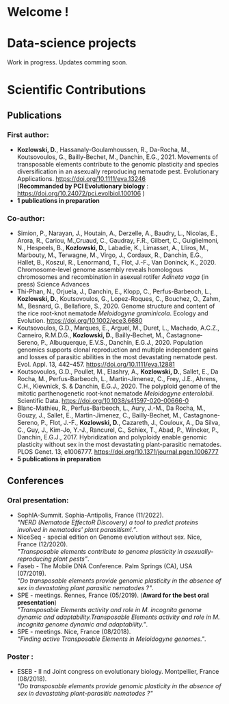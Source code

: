 # Welcome !

# Data-science projects

Work in progress. Updates comming soon.


# Scientific Contributions 

## Publications 

### First author:
- **Kozlowski, D.**, Hassanaly-Goulamhoussen, R., Da-Rocha, M., Koutsovoulos, G., Bailly-Bechet, M., Danchin, E.G., 2021. Movements of transposable elements contribute to the genomic plasticity and species diversification in an asexually reproducing nematode pest. Evolutionary Applications. https://doi.org/10.1111/eva.13246 <br>(**Recommanded by PCI Evolutionary biology** : https://doi.org/10.24072/pci.evolbiol.100106 )
- **1 publications in preparation**

### Co-author:
- Simion, P., Narayan, J., Houtain, A., Derzelle, A., Baudry, L., Nicolas, E., Arora, R., Cariou, M.,Cruaud, C., Gaudray, F.R., Gilbert, C., Guiglielmoni, N., Hespeels, B., **Kozlowski, D.**, Labadie, K., Limasset, A., Lliros, M., Marbouty, M., Terwagne, M., Virgo, J., Cordaux, R., Danchin, E.G., Hallet, B., Koszul, R., Lenormand, T., Flot, J.-F., Van Doninck, K., 2020. Chromosome-level genome assembly reveals homologous chromosomes and recombination in asexual rotifer _Adineta vaga_ (in press) Science Advances
- Thi-Phan, N., Orjuela, J., Danchin, E., Klopp, C., Perfus-Barbeoch, L., **Kozlowski, D.**, Koutsovoulos, G., Lopez-Roques, C., Bouchez, O., Zahm, M., Besnard, G., Bellafiore, S., 2020. Genome structure and content of the rice root-knot nematode _Meloidogyne graminicola_. Ecology and Evolution. https://doi.org/10.1002/ece3.6680
- Koutsovoulos, G.D., Marques, E., Arguel, M., Duret, L., Machado, A.C.Z., Carneiro, R.M.D.G., **Kozlowski, D.**, Bailly‐Bechet, M., Castagnone‐Sereno, P., Albuquerque, E.V.S., Danchin, E.G.J., 2020. Population genomics supports clonal reproduction and multiple independent gains and losses of parasitic abilities in the most devastating nematode pest. Evol. Appl. 13, 442–457. https://doi.org/10.1111/eva.12881
- Koutsovoulos, G.D., Poullet, M., Elashry, A., **Kozlowski, D.**, Sallet, E., Da Rocha, M., Perfus-Barbeoch, L., Martin-Jimenez, C., Frey, J.E., Ahrens, C.H., Kiewnick, S. \& Danchin, E.G.J., 2020. The polyploid genome of the mitotic parthenogenetic root-knot nematode _Meloidogyne enterolobii_. Scientific Data. https://doi.org/10.1038/s41597-020-00666-0
- Blanc-Mathieu, R., Perfus-Barbeoch, L., Aury, J.-M., Da Rocha, M., Gouzy, J., Sallet, E., Martin-Jimenez, C., Bailly-Bechet, M., Castagnone-Sereno, P., Flot, J.-F., **Kozlowski, D.**, Cazareth, J., Couloux, A., Da Silva, C., Guy, J., Kim-Jo, Y.-J., Rancurel, C., Schiex, T., Abad, P., Wincker, P., Danchin, E.G.J., 2017. Hybridization and polyploidy enable genomic plasticity without sex in the most devastating plant-parasitic nematodes. PLOS Genet. 13, e1006777. https://doi.org/10.1371/journal.pgen.1006777
- **5 publications in preparation** 

## Conferences 

### Oral presentation:
- SophIA-Summit. Sophia-Antipolis, France (11/2022).<br>_"NERD (Nematode EffectoR Discovery)
a tool to predict proteins involved in nematodes' plant parasitism!.”_.
- NiceSeq - special edition on Genome evolution without sex. Nice, France (12/2020).<br>_"Transposable elements contribute to genome plasticity in asexually-reproducing plant pests”_.
- Faseb - The Mobile DNA Conference. Palm Springs (CA), USA (07/2019).<br>_"Do transposable elements provide genomic plasticity in the absence of sex in devastating plant parasitic nematodes ?"_.
- SPE - meetings. Rennes, France (05/2019). (**Award for the best oral presentation**)<br>_"Transposable Elements activity and role in M. incognita genome dynamic and adaptability.Transposable Elements activity and role in M. incognita genome dynamic and adaptability."_.
- SPE - meetings. Nice, France (08/2018).<br>_"Finding active Transposable Elements in Meloidogyne genomes."_.

### Poster :
- ESEB - II nd Joint congress on evolutionary biology. Montpellier, France (08/2018).<br>_"Do transposable elements provide genomic plasticity in the absence of sex in devastating plant-parasitic nematodes ?"_
